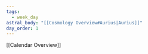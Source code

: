```yaml
---
tags:
  - week_day
astral_body: "[[Cosmology Overview#Aurius|Aurius]]"
day_order: 1
---
```

[[Calendar Overview]]